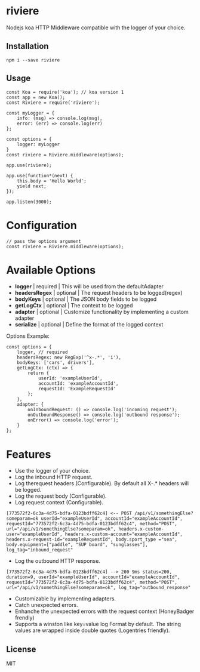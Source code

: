 # riviere

Nodejs koa HTTP Middleware compatible with the logger of your choice.

## Installation

```npm i --save riviere```

## Usage

```
const Koa = require('koa'); // koa version 1
const app = new Koa();
const Riviere = require('riviere');

const myLogger = {
    info: (msg) => console.log(msg),
    error: (err) => console.log(err)
};

const options = {
    logger: myLogger
}
const riviere = Riviere.middleware(options);

app.use(riviere);

app.use(function*(next) {
    this.body = 'Hello World';
    yield next;
});

app.listen(3000);

```

# Configuration
```
// pass the options argument 
const riviere = Riviere.middleware(options);
```

# Available Options
- **logger** | required | This will be used from the defaultAdapter
- **headersRegex** | optional | The request headers to be logged(regex)
- **bodyKeys** | optional | The JSON body fields to be logged
- **getLogCtx** | optional | The context to be logged
- **adapter** | optional | Customize functionality by implementing a custom adapter
- **serialize** | optional | Define the format of the logged context

Options Example:
```
const options = {
    logger, // required
    headersRegex: new RegExp('^x-.*', 'i'),
    bodyKeys: ['cars', drivers'],
    getLogCtx: (ctx) => {
        return {
            userId: 'exampleUserId',
            accountId: 'exampleAccountId',
            requestId: 'ExampleRequestId'
        };
    },
    adapter: {
        onInboundRequest: () => console.log('incoming request');
        onOutboundResponse() => console.log('outbound response');
        onError() => console.log('error');
    }
};
```
# Features
- Use the logger of your choice.
- Log the inbound HTTP request.
- Log therequest headers (Configurable). By default all X-.* headers will be logged.
- Log the request body (Configurable).
- Log request context (Configurable).
```
[773572f2-6c3a-4d75-bdfa-0123bdff62c4] <-- POST /api/v1/somethingElse?someparam=ok userId="exampleUserId", accountId="exampleAccountId", requestId="773572f2-6c3a-4d75-bdfa-0123bdff62c4", method="POST", url="/api/v1/somethingElse?someparam=ok", headers.x-custom-user="exampleUserId", headers.x-custom-account="exampleAccountId", headers.x-request-id="exampleRequestId", body.sport_type ="sea", body.equipment=["paddle", "SUP board", "sunglasses"], log_tag="inbound_request"
```
- Log the outbound HTTP response.
```
[773572f2-6c3a-4d75-bdfa-0123bdff62c4] --> 200 9ms status=200, duration=9, userId="exampleUserId", accountId="exampleAccountId", requestId="773572f2-6c3a-4d75-bdfa-0123bdff62c4", method="POST", url="/api/v1/somethingElse?someparam=ok", log_tag="outbound_response"
```
- Customizable by implementing adapters.
- Catch unexpected errors.
- Enhanche the unexpected errors with the request context (HoneyBadger frendly)
- Supports a winston like key=value log Format by default. The string values are wrapped inside double quotes (Logentries friendly).

## License

  MIT
